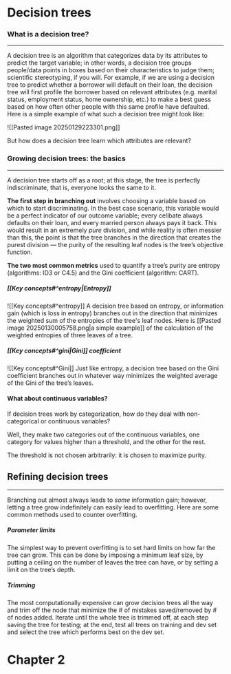 # Decision trees
### What is a decision tree?
---
A decision tree is an algorithm that categorizes data by its attributes to predict the target variable; in other words, a decision tree groups people/data points in boxes based on their characteristics to judge them; scientific stereotyping, if you will. For example, if we are using a decision tree to predict whether a borrower will default on their loan, the decision tree will first profile the borrower based on relevant attributes (e.g. marital status, employment status, home ownership, etc.) to make a best guess based on how often other people with this same profile have defaulted. Here is a simple example of what such a decision tree might look like:

![[Pasted image 20250129223301.png]]

But how does a decision tree learn which attributes are relevant?
### Growing decision trees: the basics
---
A decision tree starts off as a root; at this stage, the tree is perfectly indiscriminate, that is, everyone looks the same to it.

**The first step in branching out** involves choosing a variable based on which to start discriminating. In the best case scenario, this variable would be a perfect indicator of our outcome variable; every celibate always defaults on their loan, and every married person always pays it back. This would result in an extremely *pure* division, and while reality is often messier than this, the point is that the tree branches in the direction that creates the purest division — the purity of the resulting leaf nodes is the tree’s objective function. 

**The two most common metrics** used to quantify a tree’s purity are entropy (algorithms: ID3 or C4.5) and the Gini coefficient (algorithm: CART).
##### [[Key concepts#^entropy|Entropy]]
![[Key concepts#^entropy]]
A decision tree based on entropy, or information gain (which is loss in entropy) branches out in the direction that minimizes the weighted sum of the entropies of the tree's leaf nodes. Here is [[Pasted image 20250130005758.png|a simple example]] of the calculation of the weighted entropies of three leaves of a tree.
##### [[Key concepts#^gini|Gini]] coefficient
![[Key concepts#^Gini]]
Just like entropy, a decision tree based on the Gini coefficient branches out in whatever way minimizes the weighted average of the Gini of the tree’s leaves.
#### What about continuous variables? 

If decision trees work by categorization, how do they deal with non-categorical or continuous variables?

Well, they make two categories out of the continuous variables, one category for values higher than a threshold, and the other for the rest.

The threshold is not chosen arbitrarily: it is chosen to maximize purity.
## Refining decision trees
---
Branching out almost always leads to *some* information gain; however, letting a tree grow indefinitely can easily lead to overfitting. Here are some common methods used to counter overfitting.

##### Parameter limits
The simplest way to prevent overfitting is to set hard limits on how far the tree can grow. This can be done by imposing a minimum leaf size, by putting a ceiling on the number of leaves the tree can have, or by setting a limit on the tree’s depth.
##### Trimming
The most computationally expensive  can grow decision trees all the way and trim off the node that minimize the # of mistakes saved/removed by # of nodes added. Iterate until the whole tree is trimmed off, at each step saving the tree for testing; at the end, test all trees on training and dev set and select the tree which performs best on the dev set.


# Chapter 2

